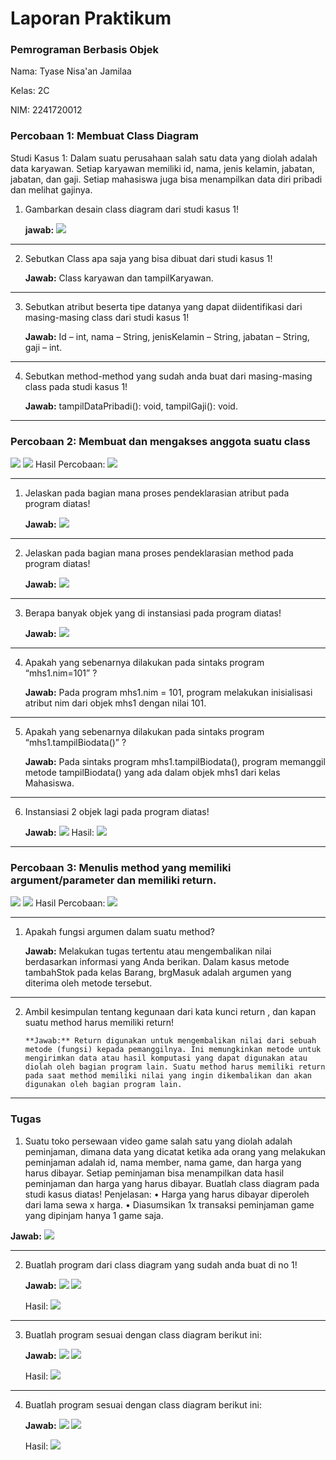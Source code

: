 # Laporan Praktikum

### Pemrograman Berbasis Objek

Nama: Tyase Nisa'an Jamilaa

Kelas: 2C

NIM: 2241720012

### Percobaan 1: Membuat Class Diagram

Studi Kasus 1:
Dalam suatu perusahaan salah satu data yang diolah adalah data karyawan. Setiap karyawan memiliki id, nama, jenis kelamin, jabatan, jabatan, dan gaji. Setiap mahasiswa juga bisa menampilkan data diri pribadi dan melihat gajinya.

1. Gambarkan desain class diagram dari studi kasus 1!

   **jawab:**
   <img src = "p1_no1.png">

---

2. Sebutkan Class apa saja yang bisa dibuat dari studi kasus 1!

   **Jawab:**
   Class karyawan dan tampilKaryawan.

---

3.  Sebutkan atribut beserta tipe datanya yang dapat diidentifikasi dari masing-masing
    class dari studi kasus 1!

    **Jawab:**
    Id – int, nama – String, jenisKelamin – String, jabatan – String, gaji – int.

---

4.  Sebutkan method-method yang sudah anda buat dari masing-masing class pada studi
    kasus 1!

    **Jawab:**
    tampilDataPribadi(): void, tampilGaji(): void.

---

### Percobaan 2: Membuat dan mengakses anggota suatu class

<img src = "percobaan2_1.png">
<img src = "percobaan2_2.png">
Hasil Percobaan:
<img src = "percobaan2_3.png">

---

1. Jelaskan pada bagian mana proses pendeklarasian atribut pada program diatas!

   **Jawab:**
   <img src = "p2_no1.png">

---

2. Jelaskan pada bagian mana proses pendeklarasian method pada program diatas!

   **Jawab:**
   <img src = "p2_no2.png">

---

3. Berapa banyak objek yang di instansiasi pada program diatas!

   **Jawab:**
   <img src = "p2_no3.png">

---

4. Apakah yang sebenarnya dilakukan pada sintaks program “mhs1.nim=101” ?

   **Jawab:**
   Pada program mhs1.nim = 101, program melakukan inisialisasi atribut nim dari objek mhs1 dengan nilai 101.

---

5. Apakah yang sebenarnya dilakukan pada sintaks program “mhs1.tampilBiodata()” ?

   **Jawab:**
   Pada sintaks program mhs1.tampilBiodata(), program memanggil metode tampilBiodata() yang ada dalam objek mhs1 dari kelas Mahasiswa.

---

6. Instansiasi 2 objek lagi pada program diatas!

   **Jawab:**
   <img src = "p2_no6(1).png">
   Hasil:
   <img src = "p2_no6(2).png">

---

### Percobaan 3: Menulis method yang memiliki argument/parameter dan memiliki return.

<img src = "percobaan3_1.png">
<img src = "percobaan3_2.png">
Hasil Percobaan:
<img src = "percobaan3_3.png">

---

1. Apakah fungsi argumen dalam suatu method?

   **Jawab:** Melakukan tugas tertentu atau mengembalikan nilai berdasarkan informasi yang Anda berikan. Dalam kasus metode tambahStok pada kelas Barang, brgMasuk adalah argumen yang diterima oleh metode tersebut.

---

2.  Ambil kesimpulan tentang kegunaan dari kata kunci return , dan kapan suatu method
    harus memiliki return!

        **Jawab:** Return digunakan untuk mengembalikan nilai dari sebuah metode (fungsi) kepada pemanggilnya. Ini memungkinkan metode untuk mengirimkan data atau hasil komputasi yang dapat digunakan atau diolah oleh bagian program lain. Suatu method harus memiliki return pada saat method memiliki nilai yang ingin dikembalikan dan akan digunakan oleh bagian program lain.

---

### Tugas

1. Suatu toko persewaan video game salah satu yang diolah adalah peminjaman, dimana
   data yang dicatat ketika ada orang yang melakukan peminjaman adalah id, nama
   member, nama game, dan harga yang harus dibayar. Setiap peminjaman bisa
   menampilkan data hasil peminjaman dan harga yang harus dibayar. Buatlah class
   diagram pada studi kasus diatas!
   Penjelasan:
   • Harga yang harus dibayar diperoleh dari lama sewa x harga.
   • Diasumsikan 1x transaksi peminjaman game yang dipinjam hanya 1 game saja.

**Jawab:**
<img src = "tugas_no1.png">

---

2. Buatlah program dari class diagram yang sudah anda buat di no 1!

   **Jawab:**
   <img src = "tugas_no2(1).png">
   <img src = "tugas_no2(2).png">

   Hasil:
   <img src = "tugas_no2(3).png">

---

3. Buatlah program sesuai dengan class diagram berikut ini:

   **Jawab:**
   <img src = "tugas_no3(2).png">
   <img src = "tugas_no3(1).png">

   Hasil:
   <img src = "tugas_no3(3).png">

---

4. Buatlah program sesuai dengan class diagram berikut ini:

   **Jawab:**
   <img src = "tugas_no4(1).png">
   <img src = "tugas_no4(2).png">

   Hasil:
   <img src = "tugas_no4(3).png">
